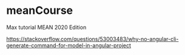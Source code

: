 # meanCourse
Max tutorial MEAN 2020 Edition

https://stackoverflow.com/questions/53003483/why-no-angular-cli-generate-command-for-model-in-angular-project

